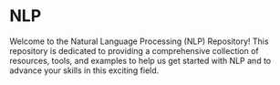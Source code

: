 # NLP
Welcome to the Natural Language Processing (NLP) Repository! This repository is dedicated to providing a comprehensive collection of resources, tools, and examples to help us get started with NLP and to advance your skills in this exciting field.

